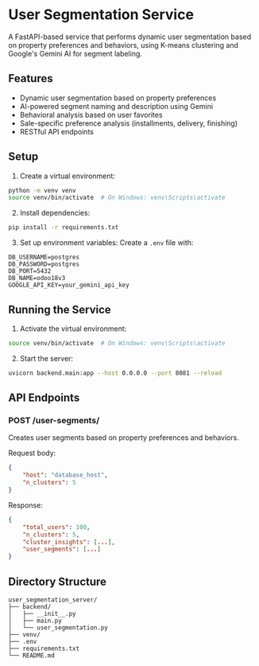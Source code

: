 # User Segmentation Service

A FastAPI-based service that performs dynamic user segmentation based on property preferences and behaviors, using K-means clustering and Google's Gemini AI for segment labeling.

## Features

- Dynamic user segmentation based on property preferences
- AI-powered segment naming and description using Gemini
- Behavioral analysis based on user favorites
- Sale-specific preference analysis (installments, delivery, finishing)
- RESTful API endpoints

## Setup

1. Create a virtual environment:
```bash
python -m venv venv
source venv/bin/activate  # On Windows: venv\Scripts\activate
```

2. Install dependencies:
```bash
pip install -r requirements.txt
```

3. Set up environment variables:
Create a `.env` file with:
```
DB_USERNAME=postgres
DB_PASSWORD=postgres
DB_PORT=5432
DB_NAME=odoo18v3
GOOGLE_API_KEY=your_gemini_api_key
```

## Running the Service

1. Activate the virtual environment:
```bash
source venv/bin/activate  # On Windows: venv\Scripts\activate
```

2. Start the server:
```bash
uvicorn backend.main:app --host 0.0.0.0 --port 8081 --reload
```

## API Endpoints

### POST /user-segments/
Creates user segments based on property preferences and behaviors.

Request body:
```json
{
    "host": "database_host",
    "n_clusters": 5
}
```

Response:
```json
{
    "total_users": 100,
    "n_clusters": 5,
    "cluster_insights": [...],
    "user_segments": [...]
}
```

## Directory Structure

```
user_segmentation_server/
├── backend/
│   ├── __init__.py
│   ├── main.py
│   └── user_segmentation.py
├── venv/
├── .env
├── requirements.txt
└── README.md
``` 